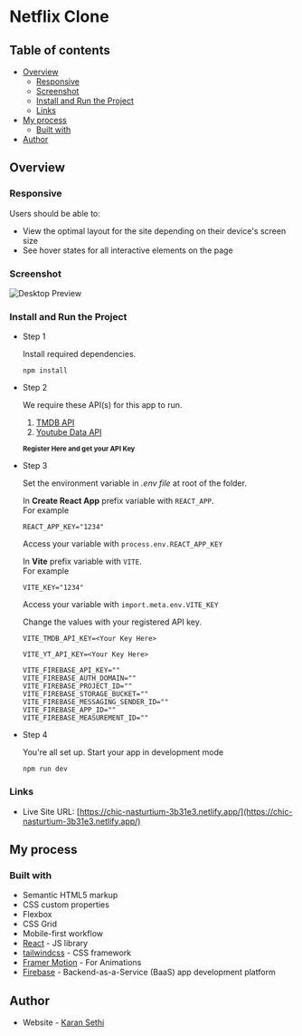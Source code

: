 # Netflix Clone

## Table of contents

- [Overview](#overview)
  - [Responsive](#responsive)
  - [Screenshot](#screenshot)
  - [Install and Run the Project](#install-and-run-the-project)
  - [Links](#links)
- [My process](#my-process)
  - [Built with](#built-with)
- [Author](#author)

## Overview

### Responsive

Users should be able to:

- View the optimal layout for the site depending on their device's screen size
- See hover states for all interactive elements on the page

### Screenshot

![Desktop Preview](https://imgur.com/a/m7xCP77)

### Install and Run the Project

- Step 1

  Install required dependencies.

  ```
  npm install
  ```

- Step 2

  We require these API(s) for this app to run.

  1. [TMDB API](https://www.themoviedb.org/)
  1. [Youtube Data API](https://developers.google.com/youtube/v3)

  **<small>Register Here and get your API Key</small>**

- Step 3

  Set the environment variable in <em>.env file</em> at root of the folder.

  In **Create React App** prefix variable with `REACT_APP`.\
  For example

  ```
  REACT_APP_KEY="1234"
  ```

  Access your variable with `process.env.REACT_APP_KEY`

  In **Vite** prefix variable with `VITE`.\
  For example

  ```
  VITE_KEY="1234"
  ```

  Access your variable with `import.meta.env.VITE_KEY`

  Change the values with your registered API key.

  ```
  VITE_TMDB_API_KEY=<Your Key Here>

  VITE_YT_API_KEY=<Your Key Here>

  VITE_FIREBASE_API_KEY=""
  VITE_FIREBASE_AUTH_DOMAIN=""
  VITE_FIREBASE_PROJECT_ID=""
  VITE_FIREBASE_STORAGE_BUCKET=""
  VITE_FIREBASE_MESSAGING_SENDER_ID=""
  VITE_FIREBASE_APP_ID=""
  VITE_FIREBASE_MEASUREMENT_ID=""
  ```

- Step 4

  You're all set up. Start your app in development mode

  ```
  npm run dev
  ```

### Links

- Live Site URL: [https://chic-nasturtium-3b31e3.netlify.app/](https://chic-nasturtium-3b31e3.netlify.app/)

## My process

### Built with

- Semantic HTML5 markup
- CSS custom properties
- Flexbox
- CSS Grid
- Mobile-first workflow
- [React](https://reactjs.org/) - JS library
- [tailwindcss](https://tailwindcss.com/) - CSS framework
- [Framer Motion](https://www.framer.com/motion/) - For Animations
- [Firebase](https://firebase.google.com/) - Backend-as-a-Service (BaaS) app development platform

## Author

- Website - [Karan Sethi](https://imkaranks.github.io/)
